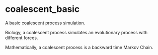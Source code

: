 # coalescent_basic
A basic coalescent process simulation. 

Biology, a coalescent process simulates an evolutionary process with different forces. 

Mathematically, a coalescent process is a backward time Markov Chain. 
